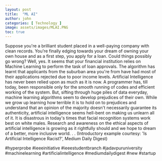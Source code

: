 ```yaml
---
layout: post
title:  "ML AI"
author: john
categories: [ Technology ]
image: assets/images/MLAI.PNG
toc: true
---
```

Suppose you're a brilliant student placed in a well-paying company with clean records. You're finally edging towards your dream of owning your own house and as a first step, you apply for a loan. Could things possibly go wrong? Well, yes. It seems that your financial institution relies on Machine Learning to perform the task of loan approvals. The algorithm has learnt that applicants from the suburban area you're from have had most of their applications rejected due to poor income levels.
Artificial Intelligence has never been relied upon as much as it is now. A programmer has, till today, been responsible only for the smooth running of codes and efficient working of the system. But, sifting through huge piles of data everyday, machine learning algorithms seem to develop prejudices of their own. While we grow up learning how terrible it is to hold on to prejudices and understand that an opinion of the majority doesn't necessarily guarantee its authenticity, artificial intelligence seems hell-bent on making us unlearn all of it. It is disastrous in today's times that facial recognition systems work best on white males. Research and awareness on the ethical aspects of artificial intelligence is growing as it rightfully should and we hope to dream of a better, more inclusive world. .
. (Introductory example courtesy: 'Is Artificial Intelligence Racist?', Medium Daily Digest)

#hyperprobe #ieeeinitiative #ieeestudentbranch #jadavpuruniversity #machinelearning #artificialintelligence #mediumdailydigest #new #startup